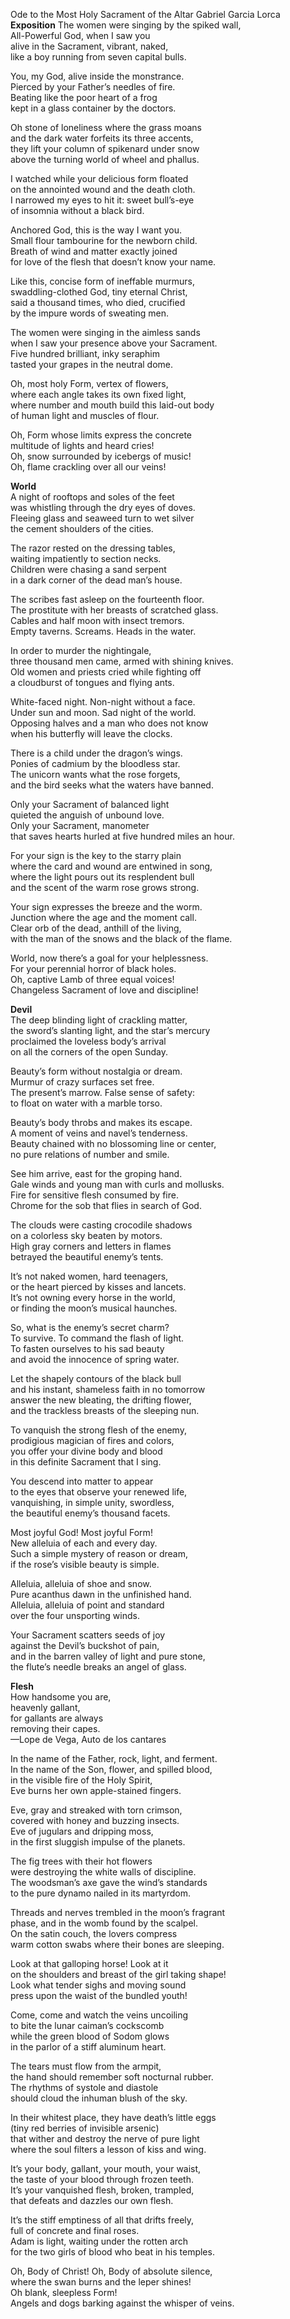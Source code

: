 Ode to the Most Holy Sacrament of the Altar
Gabriel Garcia Lorca
**Exposition**
The women were singing by the spiked wall,  
All-Powerful God, when I saw you  
alive in the Sacrament, vibrant, naked,  
like a boy running from seven capital bulls.  

You, my God, alive inside the monstrance.  
Pierced by your Father’s needles of fire.  
Beating like the poor heart of a frog  
kept in a glass container by the doctors.  

Oh stone of loneliness where the grass moans  
and the dark water forfeits its three accents,  
they lift your column of spikenard under snow  
above the turning world of wheel and phallus.  

I watched while your delicious form floated  
on the annointed wound and the death cloth.  
I narrowed my eyes to hit it: sweet bull’s-eye  
of insomnia without a black bird.  

Anchored God, this is the way I want you.  
Small flour tambourine for the newborn child.  
Breath of wind and matter exactly joined  
for love of the flesh that doesn’t know your name.  

Like this, concise form of ineffable murmurs,  
swaddling-clothed God, tiny eternal Christ,  
said a thousand times, who died, crucified  
by the impure words of sweating men.  

The women were singing in the aimless sands  
when I saw your presence above your Sacrament.  
Five hundred brilliant, inky seraphim  
tasted your grapes in the neutral dome.  

Oh, most holy Form, vertex of flowers,  
where each angle takes its own fixed light,  
where number and mouth build this laid-out body  
of human light and muscles of flour.  

Oh, Form whose limits express the concrete  
multitude of lights and heard cries!  
Oh, snow surrounded by icebergs of music!  
Oh, flame crackling over all our veins!  

**World**  
A night of rooftops and soles of the feet  
was whistling through the dry eyes of doves.  
Fleeing glass and seaweed turn to wet silver  
the cement shoulders of the cities.  

The razor rested on the dressing tables,  
waiting impatiently to section necks.  
Children were chasing a sand serpent  
in a dark corner of the dead man’s house.  

The scribes fast asleep on the fourteenth floor.  
The prostitute with her breasts of scratched glass.  
Cables and half moon with insect tremors.  
Empty taverns. Screams. Heads in the water.  

In order to murder the nightingale,  
three thousand men came, armed with shining knives.  
Old women and priests cried while fighting off  
a cloudburst of tongues and flying ants.  

White-faced night. Non-night without a face.  
Under sun and moon. Sad night of the world.  
Opposing halves and a man who does not know  
when his butterfly will leave the clocks.  

There is a child under the dragon’s wings.  
Ponies of cadmium by the bloodless star.  
The unicorn wants what the rose forgets,  
and the bird seeks what the waters have banned.  

Only your Sacrament of balanced light  
quieted the anguish of unbound love.  
Only your Sacrament, manometer  
that saves hearts hurled at five hundred miles an hour.  

For your sign is the key to the starry plain  
where the card and wound are entwined in song,  
where the light pours out its resplendent bull  
and the scent of the warm rose grows strong.  

Your sign expresses the breeze and the worm.  
Junction where the age and the moment call.  
Clear orb of the dead, anthill of the living,  
with the man of the snows and the black of the flame.  

World, now there’s a goal for your helplessness.  
For your perennial horror of black holes.  
Oh, captive Lamb of three equal voices!  
Changeless Sacrament of love and discipline!  

**Devil**  
The deep blinding light of crackling matter,  
the sword’s slanting light, and the star’s mercury  
proclaimed the loveless body’s arrival  
on all the corners of the open Sunday.  

Beauty’s form without nostalgia or dream.  
Murmur of crazy surfaces set free.  
The present’s marrow. False sense of safety:  
to float on water with a marble torso.  

Beauty’s body throbs and makes its escape.  
A moment of veins and navel’s tenderness.  
Beauty chained with no blossoming line or center,  
no pure relations of number and smile.  

See him arrive, east for the groping hand.  
Gale winds and young man with curls and mollusks.  
Fire for sensitive flesh consumed by fire.  
Chrome for the sob that flies in search of God.  

The clouds were casting crocodile shadows  
on a colorless sky beaten by motors.  
High gray corners and letters in flames  
betrayed the beautiful enemy’s tents.  

It’s not naked women, hard teenagers,  
or the heart pierced by kisses and lancets.  
It’s not owning every horse in the world,  
or finding the moon’s musical haunches.  

So, what is the enemy’s secret charm?  
To survive. To command the flash of light.  
To fasten ourselves to his sad beauty  
and avoid the innocence of spring water.  

Let the shapely contours of the black bull  
and his instant, shameless faith in no tomorrow  
answer the new bleating, the drifting flower,  
and the trackless breasts of the sleeping nun.  

To vanquish the strong flesh of the enemy,  
prodigious magician of fires and colors,  
you offer your divine body and blood  
in this definite Sacrament that I sing.  

You descend into matter to appear  
to the eyes that observe your renewed life,  
vanquishing, in simple unity, swordless,  
the beautiful enemy’s thousand facets.  

Most joyful God! Most joyful Form!  
New alleluia of each and every day.  
Such a simple mystery of reason or dream,  
if the rose’s visible beauty is simple.  

Alleluia, alleluia of shoe and snow.  
Pure acanthus dawn in the unfinished hand.  
Alleluia, alleluia of point and standard  
over the four unsporting winds.  

Your Sacrament scatters seeds of joy  
against the Devil’s buckshot of pain,  
and in the barren valley of light and pure stone,  
the flute’s needle breaks an angel of glass.  

**Flesh**  
    How handsome you are,  
    heavenly gallant,  
    for gallants are always  
    removing their capes.  
    —Lope de Vega, Auto de los cantares  

In the name of the Father, rock, light, and ferment.  
In the name of the Son, flower, and spilled blood,  
in the visible fire of the Holy Spirit,  
Eve burns her own apple-stained fingers.  

Eve, gray and streaked with torn crimson,  
covered with honey and buzzing insects.  
Eve of jugulars and dripping moss,  
in the first sluggish impulse of the planets.  

The fig trees with their hot flowers  
were destroying the white walls of discipline.  
The woodsman’s axe gave the wind’s standards  
to the pure dynamo nailed in its martyrdom.  

Threads and nerves trembled in the moon’s fragrant  
phase, and in the womb found by the scalpel.  
On the satin couch, the lovers compress  
warm cotton swabs where their bones are sleeping.  

Look at that galloping horse! Look at it  
on the shoulders and breast of the girl taking shape!  
Look what tender sighs and moving sound  
press upon the waist of the bundled youth!  

Come, come and watch the veins uncoiling  
to bite the lunar caiman’s cockscomb  
while the green blood of Sodom glows  
in the parlor of a stiff aluminum heart.  

The tears must flow from the armpit,  
the hand should remember soft nocturnal rubber.  
The rhythms of systole and diastole  
should cloud the inhuman blush of the sky.  

In their whitest place, they have death’s little eggs  
(tiny red berries of invisible arsenic)  
that wither and destroy the nerve of pure light  
where the soul filters a lesson of kiss and wing.  

It’s your body, gallant, your mouth, your waist,  
the taste of your blood through frozen teeth.  
It’s your vanquished flesh, broken, trampled,  
that defeats and dazzles our own flesh.  

It’s the stiff emptiness of all that drifts freely,  
full of concrete and final roses.  
Adam is light, waiting under the rotten arch  
for the two girls of blood who beat in his temples.  

Oh, Body of Christ! Oh, Body of absolute silence,  
where the swan burns and the leper shines!  
Oh blank, sleepless Form!  
Angels and dogs barking against the whisper of veins.